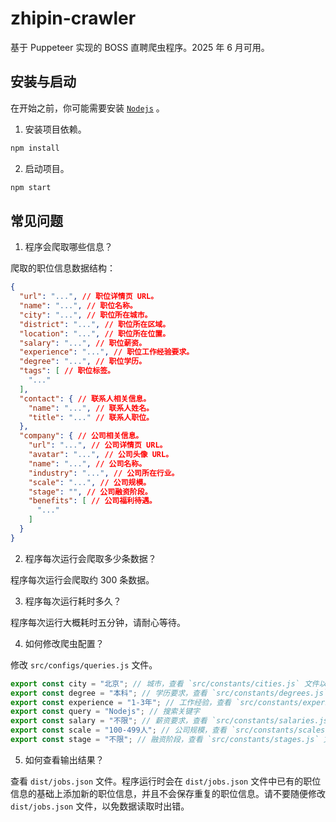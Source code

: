 # zhipin-crawler

基于 Puppeteer 实现的 BOSS 直聘爬虫程序。2025 年 6 月可用。

## 安装与启动

在开始之前，你可能需要安装 [`Nodejs`](https://nodejs.org/en/download) 。

1. 安装项目依赖。

``` bash
npm install
```

2. 启动项目。

``` bash
npm start
```

## 常见问题

1. 程序会爬取哪些信息？

爬取的职位信息数据结构：

``` json
{
  "url": "...", // 职位详情页 URL。
  "name": "...", // 职位名称。
  "city": "...", // 职位所在城市。
  "district": "...", // 职位所在区域。
  "location": "...", // 职位所在位置。
  "salary": "...", // 职位薪资。
  "experience": "...", // 职位工作经验要求。
  "degree": "...", // 职位学历。
  "tags": [ // 职位标签。
    "..."
  ],
  "contact": { // 联系人相关信息。
    "name": "...", // 联系人姓名。
    "title": "..." // 联系人职位。
  },
  "company": { // 公司相关信息。
    "url": "...", // 公司详情页 URL。
    "avatar": "...", // 公司头像 URL。
    "name": "...", // 公司名称。
    "industry": "...", // 公司所在行业。
    "scale": "...", // 公司规模。
    "stage": "", // 公司融资阶段。
    "benefits": [ // 公司福利待遇。
      "..."
    ]
  }
}
```

2. 程序每次运行会爬取多少条数据？

程序每次运行会爬取约 300 条数据。

3. 程序每次运行耗时多久？

程序每次运行大概耗时五分钟，请耐心等待。

4. 如何修改爬虫配置？

修改 `src/configs/queries.js` 文件。

``` javascript
export const city = "北京"; // 城市，查看 `src/constants/cities.js` 文件以获得更多选项。
export const degree = "本科"; // 学历要求，查看 `src/constants/degrees.js` 文件以获得更多选项。
export const experience = "1-3年"; // 工作经验，查看 `src/constants/experience.js` 文件以获得更多选项。
export const query = "Nodejs"; // 搜索关键字
export const salary = "不限"; // 薪资要求，查看 `src/constants/salaries.js` 文件以获得更多选项。
export const scale = "100-499人"; // 公司规模，查看 `src/constants/scales.js` 文件以获得更多选项。
export const stage = "不限"; // 融资阶段，查看 `src/constants/stages.js` 文件以获得更多选项。
```

5. 如何查看输出结果？

查看 `dist/jobs.json` 文件。程序运行时会在 `dist/jobs.json` 文件中已有的职位信息的基础上添加新的职位信息，并且不会保存重复的职位信息。请不要随便修改 `dist/jobs.json` 文件，以免数据读取时出错。

